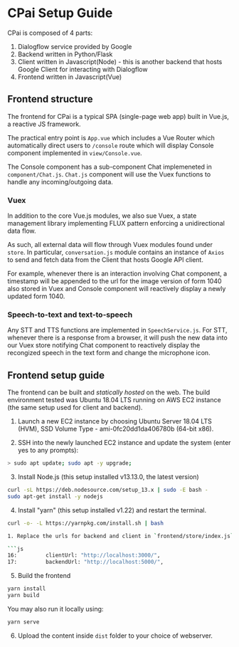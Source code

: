# CPai Setup Guide

CPai is composed of 4 parts:

1. Dialogflow service provided by Google
2. Backend written in Python/Flask
3. Client written in Javascript(Node) - this is another backend that hosts Google Client for interacting with Dialogflow
4. Frontend written in Javascript(Vue)

## Frontend structure

The frontend for CPai is a typical SPA (single-page web app) built in Vue.js, a reactive JS framework.

The practical entry point is `App.vue` which includes a Vue Router which automatically direct users to `/console` route which will display Console component implemented in `view/Console.vue`.

The Console component has a sub-component Chat implemeneted in `component/Chat.js`. `Chat.js` component will use the Vuex functions to handle any incoming/outgoing data.

### Vuex

In addition to the core Vue.js modules, we also sue Vuex, a state management library implementing FLUX pattern enforcing a unidirectional data flow.

As such, all external data will flow through Vuex modules found under `store`. In particular, `conversation.js` module contains an instance of `Axios` to send and fetch data from the Client that hosts Google API client.

For example, whenever there is an interaction involving Chat component, a timestamp will be appended to the url for the image version of form 1040 also stored in Vuex and Console component will reactively display a newly updated form 1040.

### Speech-to-text and text-to-speech

Any STT and TTS functions are implemented in `SpeechService.js`. For STT, whenever there is a response from a browser, it will push the new data into our Vuex store notifying Chat component to reactively display the recongized speech in the text form and change the microphone icon.

## Frontend setup guide

The frontend can be built and _statically hosted_ on the web. The build environment tested was Ubuntu 18.04 LTS running on AWS EC2 instance (the same setup used for client and backend).

1. Launch a new EC2 instance by choosing Ubuntu Server 18.04 LTS (HVM), SSD Volume Type - ami-0fc20dd1da406780b (64-bit x86).

2. SSH into the newly launched EC2 instance and update the system (enter yes to any prompts):

```sh
> sudo apt update; sudo apt -y upgrade;
```

3. Install Node.js (this setup installed v13.13.0, the latest version)

```sh
curl -sL https://deb.nodesource.com/setup_13.x | sudo -E bash -
sudo apt-get install -y nodejs
```

4. Install "yarn" (this setup installed v1.22) and restart the terminal.

````sh
curl -o- -L https://yarnpkg.com/install.sh | bash

1. Replace the urls for backend and client in `frontend/store/index.js`:

```js
16:         clientUrl: "http://localhost:3000/",
17:         backendUrl: "http://localhost:5000/",
````

5. Build the frontend

```sh
yarn install
yarn build
```

You may also run it locally using:

```sh
yarn serve
```

6. Upload the content inside `dist` folder to your choice of webserver.

